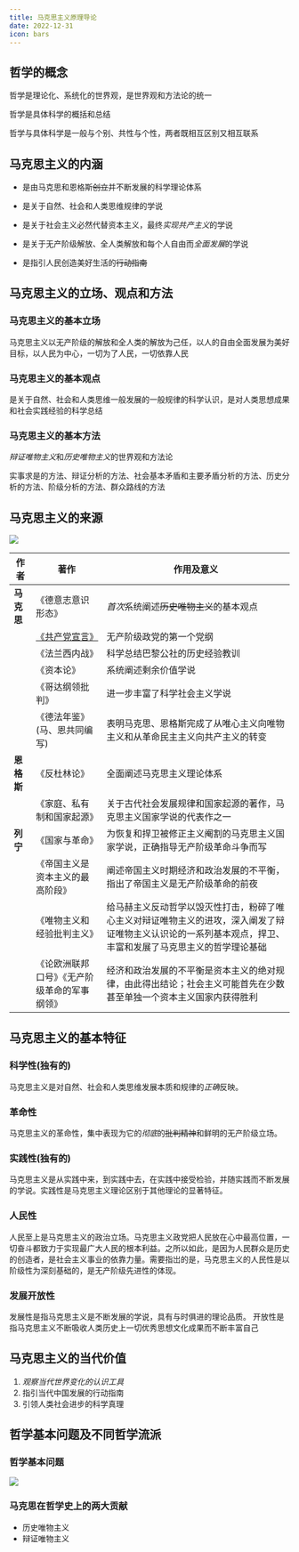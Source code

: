 ```yaml
---
title: 马克思主义原理导论
date: 2022-12-31
icon: bars
---
```

## 哲学的概念<Badge text="了解" type="tip" />

哲学是理论化、系统化的世界观，是世界观和方法论的统一

哲学是具体科学的概括和总结

哲学与具体科学是一般与个别、共性与个性，两者既相互区别又相互联系

## 马克思主义的内涵<Badge text="了解" type="tip" />

- 是由马克思和恩格斯~~创立~~并不断发展的科学理论体系

- 是关于自然、社会和人类思维规律的学说

- 是关于社会主义必然代替资本主义，最终*实现共产主义*的学说

- 是关于无产阶级解放、全人类解放和每个人自由而*全面发展*的学说

- 是指引人民创造美好生活的~~行动指南~~

## 马克思主义的立场、观点和方法<Badge text="选择题" type="tip" />

### 马克思主义的基本立场

马克思主义以无产阶级的解放和全人类的解放为己任，以人的自由全面发展为美好目标，以人民为中心，一切为了人民，一切依靠人民

### 马克思主义的基本观点

是关于自然、社会和人类思维一般发展的一般规律的科学认识，是对人类思想成果和社会实践经验的科学总结

### 马克思主义的基本方法

*辩证唯物主义*和*历史唯物主义*的世界观和方法论

实事求是的方法、辩证分析的方法、社会基本矛盾和主要矛盾分析的方法、历史分析的方法、阶级分析的方法、群众路线的方法

## 马克思主义的来源<Badge text="选择题" type="tip" />

![](https://file.iglooblog.top/politics/马克思主义的创立.svg)

| 作者       | 著作                                                         | 作用及意义                                                   |
| ---------- | ------------------------------------------------------------ | ------------------------------------------------------------ |
| **马克思** | 《德意志意识形态》                                           | *首次*系统阐述~~历史唯物主义~~的基本观点                     |
|            | [《共产党宣言》](http://news.cnr.cn/native/gd/20191117/t20191117_524861302.shtml) | 无产阶级政党的第一个党纲                                     |
|            | 《法兰西内战》                                               | 科学总结巴黎公社的历史经验教训                               |
|            | 《资本论》                                                   | 系统阐述剩余价值学说                                         |
|            | 《哥达纲领批判》                                             | 进一步丰富了科学社会主义学说                                 |
|            | 《德法年鉴》(马、恩共同编写)                                 | 表明马克思、恩格斯完成了从唯心主义向唯物主义和从革命民主主义向共产主义的转变 |
| **恩格斯** | 《反杜林论》                                                 | 全面阐述马克思主义理论体系                                   |
|            | 《家庭、私有制和国家起源》                                   | 关于古代社会发展规律和国家起源的著作，马克思主义国家学说的代表作之一 |
| **列宁**   | 《国家与革命》                                               | 为恢复和捍卫被修正主义阉割的马克思主义国家学说，正确指导无产阶级革命斗争而写 |
|            | 《帝国主义是资本主义的最高阶段》                             | 阐述帝国主义时期经济和政治发展的不平衡，指出了帝国主义是无产阶级革命的前夜 |
|            | 《唯物主义和经验批判主义》                                   | 给马赫主义反动哲学以毁灭性打击，粉碎了唯心主义对辩证唯物主义的进攻，深入阐发了辩证唯物主义认识论的一系列基本观点，捍卫、丰富和发展了马克思主义的哲学理论基础 |
|            | 《论欧洲联邦口号》《无产阶级革命的军事纲领》                 | 经济和政治发展的不平衡是资本主义的绝对规律，由此得出结论；社会主义可能首先在少数甚至单独一个资本主义国家内获得胜利 |

## 马克思主义的基本特征<Badge text="选择题" type="tip" />

### 科学性(独有的)

马克思主义是对自然、社会和人类思维发展本质和规律的*正确*反映。

### 革命性

马克思主义的革命性，集中表现为它的*彻底*的~~批判精神~~和鲜明的无产阶级立场。

### 实践性(独有的)

马克思主义是从实践中来，到实践中去，在实践中接受检验，并随实践而不断发展的学说。实践性是马克思主义理论区别于其他理论的显著特征。

### 人民性

人民至上是马克思主义的政治立场。马克思主义政党把人民放在心中最高位置，一切奋斗都致力于实现最广大人民的根本利益。之所以如此，是因为人民群众是历史的创造者，是社会主义事业的依靠力量。需要指岀的是，马克思主义的人民性是以阶级性为深刻基础的，是无产阶级先进性的体现。

### 发展开放性

发展性是指马克思主义是不断发展的学说，具有与时俱进的理论品质。
开放性是指马克思主义不断吸收人类历史上一切优秀思想文化成果而不断丰富自己

## 马克思主义的当代价值<Badge text="了解" type="tip" />

1. *观察当代世界变化的认识工具*
2. 指引当代中国发展的行动指南
3. 引领人类社会进步的科学真理

## 哲学基本问题及不同哲学流派<Badge text="选择题" type="tip" />

### 哲学基本问题

![](https://file.iglooblog.top/politics/哲学划分.svg)

### 马克思在哲学史上的两大贡献

- 历史唯物主义
- 辩证唯物主义

